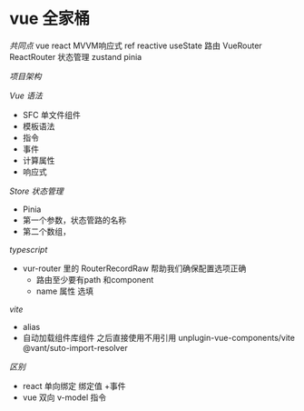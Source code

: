 # vue 全家桶
*共同点*
                vue                         react
MVVM响应式       ref                         reactive useState
路由             VueRouter                   ReactRouter
状态管理         zustand                     pinia

*项目架构*

*Vue 语法*
- SFC 单文件组件
- 模板语法
- 指令
- 事件
- 计算属性
- 响应式

*Store 状态管理*
- Pinia
- 第一个参数，状态管路的名称
- 第二个数组，

*typescript*
- vur-router 里的 RouterRecordRaw 帮助我们确保配置选项正确
  - 路由至少要有path 和component
  - name 属性 选填

*vite*
- alias
- 自动加载组件库组件 之后直接使用不用引用
    unplugin-vue-components/vite
    @vant/suto-import-resolver

*区别*
- react 单向绑定 绑定值 +事件
- vue 双向 v-model 指令